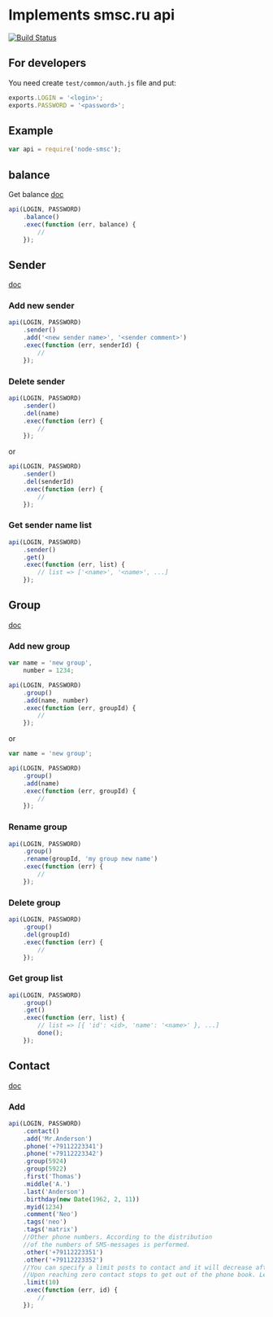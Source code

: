 # Implements smsc.ru api
[![Build Status](https://travis-ci.org/zxcabs/node-smsc.png?branch=master)](https://travis-ci.org/zxcabs/node-smsc)

## For developers

You need create `test/common/auth.js` file and put:
```javascript
exports.LOGIN = '<login>';
exports.PASSWORD = '<password>';
```
## Example
```javascript
var api = require('node-smsc');
```

## balance
Get balance [doc](http://smsc.ru/api/http/#bal)
```javascript
api(LOGIN, PASSWORD)
	.balance()
	.exec(function (err, balance) {
		//
	});
```

## Sender
[doc](http://smsc.ru/api/http/#senders)

### Add new sender
````javascript
api(LOGIN, PASSWORD)
	.sender()
	.add('<new sender name>', '<sender comment>')
	.exec(function (err, senderId) {
		//
	});
````

### Delete sender
````javascript
api(LOGIN, PASSWORD)
	.sender()
	.del(name)
	.exec(function (err) {
		//
	});
````
or
````javascript
api(LOGIN, PASSWORD)
	.sender()
	.del(senderId)
	.exec(function (err) {
		//
	});
````

### Get sender name list
````javascript
api(LOGIN, PASSWORD)
	.sender()
	.get()
	.exec(function (err, list) {
		// list => ['<name>', '<name>', ...]
	});
````

## Group
[doc](http://smsc.ru/api/http/#group)

### Add new group
````javascript
var name = 'new group',
	number = 1234;

api(LOGIN, PASSWORD)
	.group()
	.add(name, number)
	.exec(function (err, groupId) {
		//
	});
````
or
````javascript
var name = 'new group';

api(LOGIN, PASSWORD)
	.group()
	.add(name)
	.exec(function (err, groupId) {
		//
	});
````

### Rename group
````javascript
api(LOGIN, PASSWORD)
	.group()
	.rename(groupId, 'my group new name')
	.exec(function (err) {
		//
	});
````

### Delete group
````javascript
api(LOGIN, PASSWORD)
	.group()
	.del(groupId)
	.exec(function (err) {
		//
	});
````

### Get group list
````javascript
api(LOGIN, PASSWORD)
	.group()
	.get()
	.exec(function (err, list) {
		// list => [{ 'id': <id>, 'name': '<name>' }, ...]
		done();
	});
````

## Contact
[doc](http://smsc.ru/api/http/#contact)

### Add
````javascript
api(LOGIN, PASSWORD)
	.contact()
	.add('Mr.Anderson')
	.phone('+79112223341')
	.phone('+79112223342')
	.group(5924)
	.group(5922)
	.first('Thomas')
	.middle('A.')
	.last('Anderson')
	.birthday(new Date(1962, 2, 11))
	.myid(1234)
	.comment('Neo')
	.tags('neo')
	.tags('matrix')
	//Other phone numbers. According to the distribution
	//of the numbers of SMS-messages is performed.
	.other('+79112223351')
	.other('+79112223352')
	//You can specify a limit posts to contact and it will decrease after each send a message to that contact.
    //Upon reaching zero contact stops to get out of the phone book. Leave field blank if you do not need limits.
	.limit(10)
	.exec(function (err, id) {
		//
	});
````